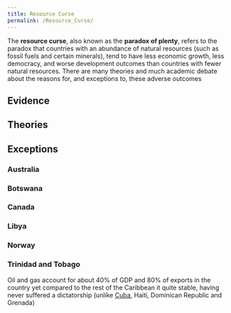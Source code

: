 ```yaml
---
title: Resource Curse
permalink: /Resource_Curse/
---
```


The **resource curse**, also known as the **paradox of plenty**, refers
to the paradox that countries with an abundance of natural resources
(such as fossil fuels and certain minerals), tend to have less economic
growth, less democracy, and worse development outcomes than countries
with fewer natural resources. There are many theories and much academic
debate about the reasons for, and exceptions to, these adverse outcomes

## Evidence

## Theories

## Exceptions

### Australia

### Botswana

### Canada

### Libya

### Norway

### Trinidad and Tobago

Oil and gas account for about 40% of GDP and 80% of exports in the
country yet compared to the rest of the Caribbean it quite stable,
having never suffered a dictatorship (unlike [Cuba](Cuba.md "wikilink"),
Haiti, Dominican Republic and Grenada)